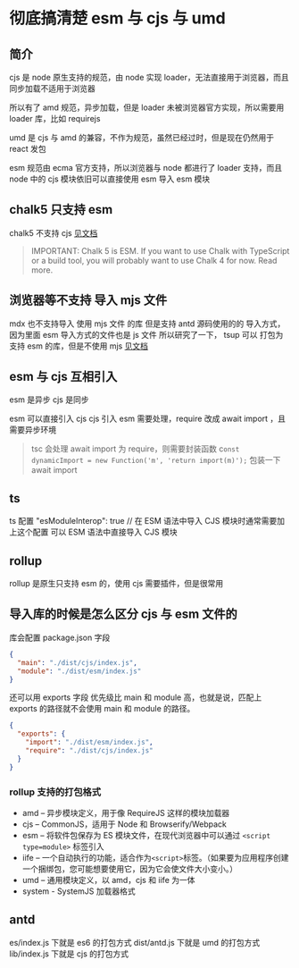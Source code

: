 # 彻底搞清楚 esm 与 cjs 与 umd

## 简介

cjs 是 node 原生支持的规范，由 node 实现 loader，无法直接用于浏览器，而且同步加载不适用于浏览器

所以有了 amd 规范，异步加载，但是 loader 未被浏览器官方实现，所以需要用 loader 库，比如 requirejs

umd 是 cjs 与 amd 的兼容，不作为规范，虽然已经过时，但是现在仍然用于 react 发包

esm 规范由 ecma 官方支持，所以浏览器与 node 都进行了 loader 支持，而且 node 中的 cjs 模块依旧可以直接使用 esm 导入 esm 模块

## chalk5 只支持 esm

chalk5 不支持 cjs
[见文档](https://github.com/chalk/chalk)

> IMPORTANT: Chalk 5 is ESM. If you want to use Chalk with TypeScript or a build tool, you will probably want to use Chalk 4 for now. Read more.

## 浏览器等不支持 导入 mjs 文件

mdx 也不支持导入 使用 mjs 文件 的库
但是支持 antd 源码使用的的 导入方式，
因为里面 esm 导入方式的文件也是 js 文件
所以研究了一下， tsup 可以 打包为支持 esm 的库，但是不使用 mjs
[见文档](https://tsup.egoist.dev/#output-extension)

## esm 与 cjs 互相引入

esm 是异步
cjs 是同步

esm 可以直接引入 cjs
cjs 引入 esm 需要处理，require 改成 await import ，且需要异步环境

> tsc 会处理 await import 为 require，则需要封装函数 c`onst dynamicImport = new Function('m', 'return import(m)');` 包装一下 await import

## ts

ts 配置 "esModuleInterop": true // 在 ESM 语法中导入 CJS 模块时通常需要加上这个配置
可以 ESM 语法中直接导入 CJS 模块

## rollup

rollup 是原生只支持 esm 的，使用 cjs 需要插件，但是很常用

## 导入库的时候是怎么区分 cjs 与 esm 文件的

库会配置 package.json 字段

```json
{
  "main": "./dist/cjs/index.js",
  "module": "./dist/esm/index.js"
}
```

还可以用 exports 字段
优先级比 main 和 module 高，也就是说，匹配上 exports 的路径就不会使用 main 和 module 的路径。

```json
{
  "exports": {
    "import": "./dist/esm/index.js",
    "require": "./dist/cjs/index.js"
  }
}
```

### rollup 支持的打包格式

- amd – 异步模块定义，用于像 RequireJS 这样的模块加载器
- cjs – CommonJS，适用于 Node 和 Browserify/Webpack
- esm – 将软件包保存为 ES 模块文件，在现代浏览器中可以通过 `<script type=module>` 标签引入
- iife – 一个自动执行的功能，适合作为`<script>`标签。（如果要为应用程序创建一个捆绑包，您可能想要使用它，因为它会使文件大小变小。）
- umd – 通用模块定义，以 amd，cjs 和 iife 为一体
- system - SystemJS 加载器格式

## antd

es/index.js 下就是 es6 的打包方式
dist/antd.js 下就是 umd 的打包方式
lib/index.js 下就是 cjs 的打包方式
